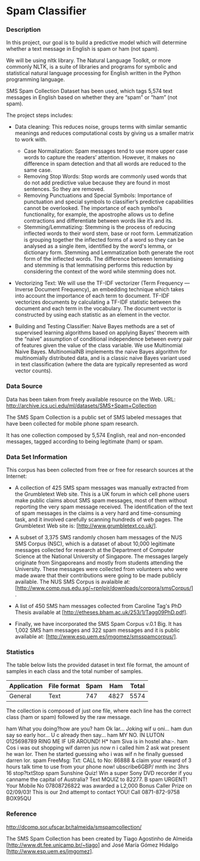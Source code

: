 # Spam Classifier
### Description
In this project, our goal is to build a predictive model which will determine whether a text message in English is spam or ham (not spam).

We will be using nltk library. The Natural Language Toolkit, or more commonly NLTK, is a suite of libraries and programs for symbolic and statistical natural language processing for English written in the Python programming language.

SMS Spam Collection Dataset has been used, which tags 5,574 text messages in English based on whether they are “spam” or “ham” (not spam).

The project steps includes:
* Data cleaning: 
    This reduces noise, groups terms with similar semantic meanings and reduces computational costs by giving us a smaller matrix to work with.
    * Case Normalization: Spam messages tend to use more upper case words to capture the readers’ attention. However, it makes no difference in spam detection and that all words are reduced to the same case.
    * Removing Stop Words: Stop words are commonly used words that do not add predictive value because they are found in most sentences. So they are removed.
    * Removing Punctuations and Special Symbols: Importance of punctuation and special symbols to classifier’s predictive capabilities cannot be overlooked. The importance of each symbol’s functionality, for example, the apostrophe allows us to define contractions and differentiate between words like it’s and its.
    * Stemming/Lemmatizing: Stemming is the process of reducing inflected words to their word stem, base or root form. Lemmatization is grouping together the inflected forms of a word so they can be analysed as a single item, identified by the word's lemma, or dictionary form. Stemming and Lemmatization both generate the root form of the inflected words. The difference between lemmatising and stemming is that lemmatising performs 
    this reduction by considering the context of the word while stemming does not.

* Vectorizing Text: We will use the TF-IDF vectorizer (Term Frequency — Inverse Document Frequency), an embedding technique which takes into account the importance of each term to document. TF-IDF vectorizes documents by calculating a TF-IDF statistic between the document and each term in the vocabulary. The document vector is constructed by using each statistic as an element in the vector.

* Building and Testing Classifier: Naive Bayes methods are a set of supervised learning algorithms based on applying Bayes’ theorem with the “naive” assumption of conditional independence between every pair of features given the value of the class variable. We use Multinomial Naive Bayes. MultinomialNB implements the naive Bayes algorithm for multinomially distributed data, and is a classic naive Bayes variant used in text classification (where the data are typically represented as word vector counts).


### Data Source
Data has been taken from freely available resource on the Web.
URL: http://archive.ics.uci.edu/ml/datasets/SMS+Spam+Collection 

The SMS Spam Collection is a public set of SMS labeled messages that have been collected for mobile phone spam research.
	
It has one collection composed by 5,574 English, real and non-enconded messages, tagged according to being legitimate (ham) or spam.

### Data Set Information

This corpus has been collected from free or free for research sources at the Internet: 

* A collection of 425 SMS spam messages was manually extracted from the Grumbletext Web site. This is a UK forum in which cell phone users make public claims about SMS spam messages, most of them without reporting the very spam message received. The identification of the text of spam messages in the claims is a very hard and time-consuming task, and it involved carefully scanning hundreds of web pages. The Grumbletext Web site is: [http://www.grumbletext.co.uk/].

* A subset of 3,375 SMS randomly chosen ham messages of the NUS SMS Corpus (NSC), which is a dataset of about 10,000 legitimate messages collected for research at the Department of Computer Science at the National University of Singapore. The messages largely originate from Singaporeans and mostly from students attending the University. These messages were collected from volunteers who were made aware that their contributions were going to be made publicly available. The NUS SMS Corpus is avalaible at: [http://www.comp.nus.edu.sg/~rpnlpir/downloads/corpora/smsCorpus/].

* A list of 450 SMS ham messages collected from Caroline Tag's PhD Thesis available at [http://etheses.bham.ac.uk/253/1/Tagg09PhD.pdf].

* Finally, we have incorporated the SMS Spam Corpus v.0.1 Big. It has 1,002 SMS ham messages and 322 spam messages and it is public available at: [http://www.esp.uem.es/jmgomez/smsspamcorpus/].

### Statistics

The table below lists the provided dataset in text file format, the amount of samples in each class and the total number of samples.

Application  |  File format   |   Spam     |    Ham     |   Total
-------------|----------------|------------|------------|-----------
General      |     Text       |   747      |    4827    |   5574

The collection is composed of just one file, where each line has the correct class (ham or spam) followed by the raw message.

ham   What you doing?how are you?
ham   Ok lar... Joking wif u oni...
ham   dun say so early hor... U c already then say...
ham   MY NO. IN LUTON 0125698789 RING ME IF UR AROUND! H*
ham   Siva is in hostel aha:-.
ham   Cos i was out shopping wif darren jus now n i called him 2 ask wat present he wan lor. Then he started guessing who i was wif n he finally guessed darren lor.
spam  FreeMsg: Txt: CALL to No: 86888 & claim your reward of 3 hours talk time to use from your phone now! ubscribe6GBP/ mnth inc 3hrs 16 stop?txtStop
spam  Sunshine Quiz! Win a super Sony DVD recorder if you canname the capital of Australia? Text MQUIZ to 82277. B
spam  URGENT! Your Mobile No 07808726822 was awarded a L2,000 Bonus Caller Prize on 02/09/03! This is our 2nd attempt to contact YOU! Call 0871-872-9758 BOX95QU

### Reference

http://dcomp.sor.ufscar.br/talmeida/smspamcollection/

The SMS Spam Collection has been created by Tiago Agostinho de Almeida [http://www.dt.fee.unicamp.br/~tiago] and José María Gómez Hidalgo [http://www.esp.uem.es/jmgomez]. 

